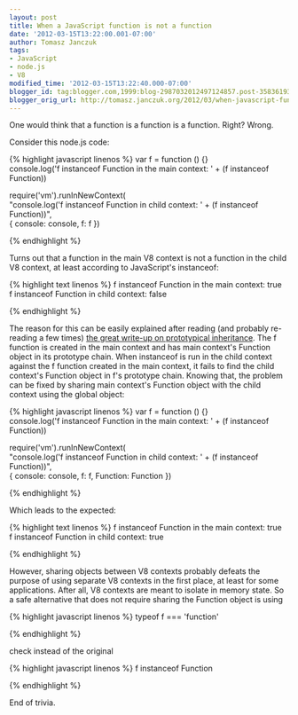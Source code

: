 ```yaml
---
layout: post
title: When a JavaScript function is not a function
date: '2012-03-15T13:22:00.001-07:00'
author: Tomasz Janczuk
tags:
- JavaScript
- node.js
- V8
modified_time: '2012-03-15T13:22:40.000-07:00'
blogger_id: tag:blogger.com,1999:blog-2987032012497124857.post-3583619300922566716
blogger_orig_url: http://tomasz.janczuk.org/2012/03/when-javascript-function-is-not.html
---
```





One would think that a function is a function is a function. Right? Wrong.   

Consider this node.js code:  

{% highlight javascript linenos %}
   var f = function () {}  
console.log('f instanceof Function in the main context: ' + (f instanceof Function))  
  
require('vm').runInNewContext(  
    "console.log('f instanceof Function in child context: ' + (f instanceof Function))",  
    { console: console, f: f })  

  

{% endhighlight %}



Turns out that a function in the main V8 context is not a function in the child V8 context, at least according to JavaScript's instanceof:

{% highlight text linenos %}
f instanceof Function in the main context: true  
f instanceof Function in child context: false
  

{% endhighlight %}



The reason for this can be easily explained after reading (and probably re-reading a few times) [the great write-up on prototypical inheritance](http://joost.zeekat.nl/constructors-considered-mildly-confusing.html). The f function is created in the main context and has main context's Function object in its prototype chain. When instanceof is run in the child context against the f function created in the main context, it fails to find the child context's Function object in f's prototype chain. Knowing that, the problem can be fixed by sharing main context's Function object with the child context using the global object:

{% highlight javascript linenos %}
var f = function () {}  
console.log('f instanceof Function in the main context: ' + (f instanceof Function))  
  
require('vm').runInNewContext(  
    "console.log('f instanceof Function in child context: ' + (f instanceof Function))",  
    { console: console, f: f, Function: Function })  

  

{% endhighlight %}



Which leads to the expected:

{% highlight text linenos %}
f instanceof Function in the main context: true  
f instanceof Function in child context: true
  

{% endhighlight %}



However, sharing objects between V8 contexts probably defeats the purpose of using separate V8 contexts in the first place, at least for some applications. After all, V8 contexts are meant to isolate in memory state. So a safe alternative that does not require sharing the Function object is using 

{% highlight javascript linenos %}
typeof f === 'function'
  

{% endhighlight %}



check instead of the original

{% highlight javascript linenos %}
f instanceof Function
  

{% endhighlight %}



End of trivia.  